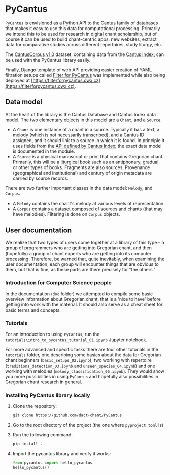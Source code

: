 # PyCantus
`PyCantus` is envisioned as a Python API to the Cantus family of databases that makes it easy to use this data for computational processing. Primarily we intend this to be used for research in digital chant scholarship, but of course it can be used to build chant-centric apps, new websites, extract data for comparative studies across different repertoires, study liturgy, etc.  
  
The [CantusCorpus v1.0](https://github.com/DvorakovaA/CantusCorpus) dataset, containing data from the [Cantus Index](https://cantusindex.org/), can be used with the PyCantus library easily.

Finally, Django template of web API providing easier creation of YAML filtration setups called [Filter for PyCantus](https://github.com/DvorakovaA/filterforpycantus) was implemented  while also being deployed at [https://filterforpycantus.owx.cz](https://filterforpycantus.owx.cz).

## Data model

At the heart of the library is the Cantus Database and Cantus Index data model. The two elementary objects in this model are a `Chant`, and a `Source`.

* A `Chant` is one instance of a chant in a source. Typically it has a text, a melody (which is not necessarily transcribed), and a Cantus ID assigned, and it should link to a source in which it is found. In principle it uses fields from the [API defined by Cantus Index](https://github.com/dact-chant/cantus-index/blob/main/README.md); the exact data model is documented in the module.
* A `Source` is a physical manuscript or print that contains Gregorian chant. Primarily, this will be a liturgical book such as an antiphonary, gradual, or other types of books. Fragments are also sources. Provenance (geographical and institutional) and century of origin metadata are carried by source records.

There are two further important classes in the data model: `Melody`, and `Corpus`.

* A `Melody` contains the chant's melody at various levels of representation.
* A `Corpus` contains a dataset composed of sources and chants (that may have melodies). Filtering is done on `Corpus` objects.

## User documentation

We realize that two types of users come together at a library of this type – a group of programmers who are getting into Gregorian chant, and then (hopefully) a group of chant experts who are getting into its computer processing. Therefore, be warned that, quite inevitably, when examining the user documentation, each group will encounter things that are obvious to them, but that is fine, as these parts are there precisely for "the others."

### Introduction for Computer Science people
In the documentation (`doc` folder) we attempted to compile some basic overview information about Gregorian chant, that is a 'nice to have' before getting into work with the material. It should also serve as a cheat sheet for basic terms and concepts.


### Tutorials

For an introduction to using `PyCantus`, run the `tutorials\intro_to_pycantus_tutorial_01.ipynb` Jupyter notebook.  
  
For more advanced and specific tasks there are four other tutorials in the `tutorials` folder, one describing some basics about the data for Gregorian chant beginners (`basic_setups_02.ipynb`), two working with repertoire (`traditions_detection_03.ipynb` and `unseen_species_04.ipynb`) and one working with melodies (`melody_classification_05.ipynb`). They would show you
more possibilities in using `PyCantus` and hopefully also possibilities in Gregorian chant research in general.


### Installing PyCantus library locally

1. Clone the repository:
    
    ```git clone https://github.com/dact-chant/PyCantus```
   
2. Go to the root directory of the project (the one where `pyproject.toml` is)
3. Run the following command:

    ```pip install .```
   
4. Import the pycantus library and verify it works:

    ```python
    from pycantus import hello_pycantus
    hello_pycantus()
    ```
